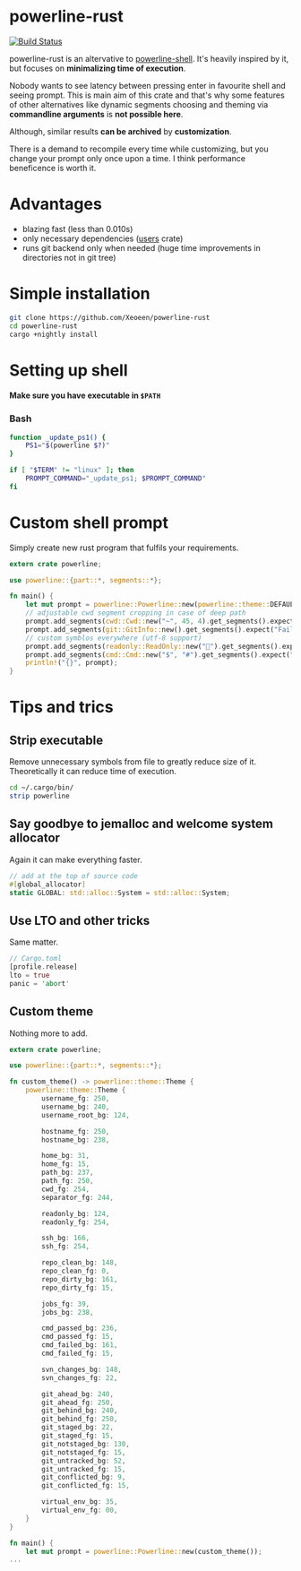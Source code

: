 # powerline-rust
[![Build Status](https://travis-ci.org/Xeoeen/powerline-rust.svg?branch=lib)](https://travis-ci.org/Xeoeen/powerline-rust)

powerline-rust is an altervative to [powerline-shell](https://github.com/b-ryan/powerline-shell). It's heavily inspired by it, but focuses on **minimalizing time of execution**.

Nobody wants to see latency between pressing enter in favourite shell and seeing prompt. This is main aim of this crate and that's why some features of other alternatives like dynamic segments choosing and theming via **commandline arguments** is **not possible here**.

Although, similar results **can be archived** by **customization**.

There is a demand to recompile every time while customizing, but you change your prompt only once upon a time. I think performance beneficence is worth it.

# Advantages 
- blazing fast (less than 0.010s)
- only necessary dependencies  ([users](https://crates.io/crates/users) crate)
- runs git backend only when needed (huge time improvements in directories not in git tree)
# Simple installation
```bash
git clone https://github.com/Xeoeen/powerline-rust
cd powerline-rust
cargo +nightly install
```
# Setting up shell
#### Make sure you have executable in `$PATH`
### Bash
```bash
function _update_ps1() {
    PS1="$(powerline $?)"
}

if [ "$TERM" != "linux" ]; then
    PROMPT_COMMAND="_update_ps1; $PROMPT_COMMAND"
fi
```

# Custom shell prompt
Simply create new rust program that fulfils your requirements.
```rust
extern crate powerline;

use powerline::{part::*, segments::*};

fn main() {
	let mut prompt = powerline::Powerline::new(powerline::theme::DEFAULT_THEME);
	// adjustable cwd segment cropping in case of deep path
	prompt.add_segments(cwd::Cwd::new("~", 45, 4).get_segments().expect("Failed seg: Cwd"));
	prompt.add_segments(git::GitInfo::new().get_segments().expect("Failed seg: Git"));
	// custom symblos everywhere (utf-8 support)
	prompt.add_segments(readonly::ReadOnly::new("").get_segments().expect("Failed seg: ReadOnly"));
	prompt.add_segments(cmd::Cmd::new("$", "#").get_segments().expect("Failed seg: Cmd"));
	println!("{}", prompt);
}

```
# Tips and trics
## Strip executable
Remove unnecessary symbols from file to greatly reduce size of it.
Theoretically it can reduce time of execution.
```bash
cd ~/.cargo/bin/
strip powerline
```
## Say goodbye to jemalloc and welcome system allocator
Again it can make everything faster.
```rust
// add at the top of source code
#[global_allocator]
static GLOBAL: std::alloc::System = std::alloc::System;
```
## Use LTO and other tricks
Same matter.
```rust
// Cargo.toml
[profile.release]
lto = true
panic = 'abort'
```

## Custom theme
Nothing more to add.
```rust
extern crate powerline;

use powerline::{part::*, segments::*};

fn custom_theme() -> powerline::theme::Theme {
	powerline::theme::Theme {
		username_fg: 250,
		username_bg: 240,
		username_root_bg: 124,

		hostname_fg: 250,
		hostname_bg: 238,

		home_bg: 31,
		home_fg: 15,
		path_bg: 237,
		path_fg: 250,
		cwd_fg: 254,
		separator_fg: 244,

		readonly_bg: 124,
		readonly_fg: 254,

		ssh_bg: 166,
		ssh_fg: 254,

		repo_clean_bg: 148,
		repo_clean_fg: 0,
		repo_dirty_bg: 161,
		repo_dirty_fg: 15,

		jobs_fg: 39,
		jobs_bg: 238,

		cmd_passed_bg: 236,
		cmd_passed_fg: 15,
		cmd_failed_bg: 161,
		cmd_failed_fg: 15,

		svn_changes_bg: 148,
		svn_changes_fg: 22,

		git_ahead_bg: 240,
		git_ahead_fg: 250,
		git_behind_bg: 240,
		git_behind_fg: 250,
		git_staged_bg: 22,
		git_staged_fg: 15,
		git_notstaged_bg: 130,
		git_notstaged_fg: 15,
		git_untracked_bg: 52,
		git_untracked_fg: 15,
		git_conflicted_bg: 9,
		git_conflicted_fg: 15,

		virtual_env_bg: 35,
		virtual_env_fg: 00,
	}
}

fn main() {
	let mut prompt = powerline::Powerline::new(custom_theme());
...
```



